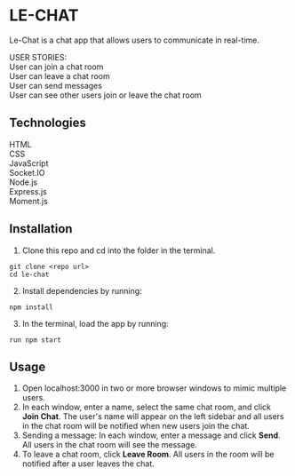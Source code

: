 # LE-CHAT

Le-Chat is a chat app that allows users to communicate in real-time. 

USER STORIES:  
User can join a chat room  
User can leave a chat room  
User can send messages  
User can see other users join or leave the chat room  

## Technologies

HTML  
CSS  
JavaScript  
Socket.IO  
Node.js  
Express.js  
Moment.js  

## Installation

1. Clone this repo and cd into the folder in the terminal.  

```  
git clone <repo url>  
cd le-chat 
```  

2. Install dependencies by running:
```  
npm install
```  

3. In the terminal, load the app by running:
```  
run npm start
```  

## Usage
1. Open localhost:3000 in two or more browser windows to mimic multiple users.  
2. In each window, enter a name, select the same chat room, and click **Join Chat**. The user's name will appear on the left sidebar and all users in the chat room will be notified when new users join the chat.    
3. Sending a message: In each window, enter a message and click **Send**. All users in the chat room will see the message.   
4. To leave a chat room, click **Leave Room**. All users in the room will be notified after a user leaves the chat.  
